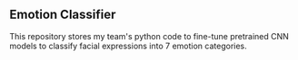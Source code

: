 ## Emotion Classifier

This repository stores my team's python code to fine-tune pretrained CNN models to classify facial expressions into 7 emotion categories.
